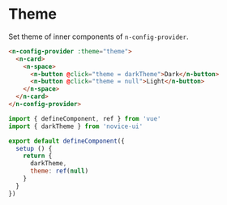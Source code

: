 # Theme

Set theme of inner components of `n-config-provider`.

```html
<n-config-provider :theme="theme">
  <n-card>
    <n-space>
      <n-button @click="theme = darkTheme">Dark</n-button>
      <n-button @click="theme = null">Light</n-button>
    </n-space>
  </n-card>
</n-config-provider>
```

```js
import { defineComponent, ref } from 'vue'
import { darkTheme } from 'novice-ui'

export default defineComponent({
  setup () {
    return {
      darkTheme,
      theme: ref(null)
    }
  }
})
```
